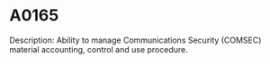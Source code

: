 # A0165
Description: Ability to manage Communications Security (COMSEC) material accounting, control and use procedure.
